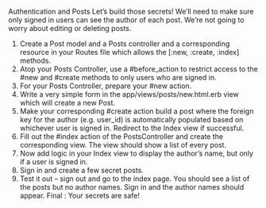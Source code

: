 Authentication and Posts
Let’s build those secrets! We’ll need to make sure only signed in users can see the author of each post. We’re not going to worry about editing or deleting posts.

1. Create a Post model and a Posts controller and a corresponding resource in your Routes file which allows the [:new, :create, :index] methods.
2. Atop your Posts Controller, use a #before_action to restrict access to the #new and #create methods to only users who are signed in.
3. For your Posts Controller, prepare your #new action.
4. Write a very simple form in the app/views/posts/new.html.erb view which will create a new Post.
5. Make your corresponding #create action build a post where the foreign key for the author (e.g. user_id) is automatically populated based on whichever   user is signed in. Redirect to the Index view if successful.
6. Fill out the #index action of the PostsController and create the corresponding view. The view should show a list of every post.
7. Now add logic in your Index view to display the author’s name, but only if a user is signed in.
8. Sign in and create a few secret posts.
9. Test it out – sign out and go to the index page. You should see a list of the posts but no author names. Sign in and the author names should appear. Final : Your secrets are safe!
